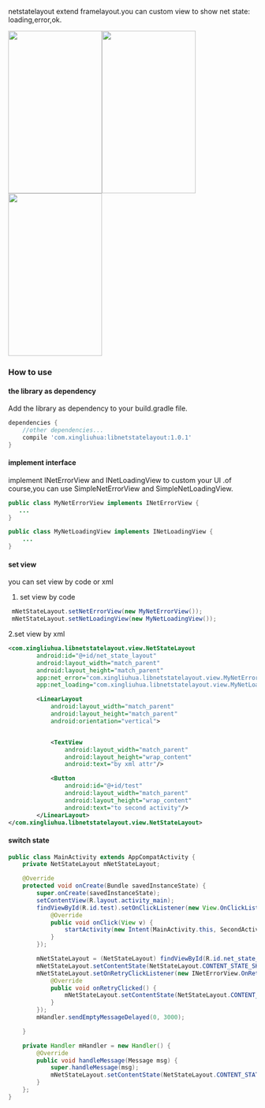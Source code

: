 netstatelayout extend framelayout.you can custom view to show net state: loading,error,ok.  

<img src="https://github.com/xingliuhua/netStateLayout/blob/master/screenshot-1533289379486.jpg" height="330" width="190" ><img src="https://github.com/xingliuhua/netStateLayout/blob/master/screenshot-1533289408273.jpg" height="330" width="190" ><img src="https://github.com/xingliuhua/netStateLayout/blob/master/screenshot-1533289418975.jpg" height="330" width="190" >  

### How to use
#### the library as dependency

Add the library as dependency to your build.gradle file.
```gradle
dependencies {
	//other dependencies...
	compile 'com.xingliuhua:libnetstatelayout:1.0.1'
}
```
#### implement interface
implement INetErrorView and INetLoadingView to custom your UI .of course,you can use SimpleNetErrorView and SimpleNetLoadingView.
```java
public class MyNetErrorView implements INetErrorView {
   ...
}
```
```java
public class MyNetLoadingView implements INetLoadingView {
    ...
}
```
#### set view
you can set view by code or xml
1. set view by code
```java
 mNetStateLayout.setNetErrorView(new MyNetErrorView());
 mNetStateLayout.setNetLoadingView(new MyNetLoadingView());
```
2.set view by xml
```xml
<com.xingliuhua.libnetstatelayout.view.NetStateLayout
        android:id="@+id/net_state_layout"
        android:layout_width="match_parent"
        android:layout_height="match_parent"
        app:net_error="com.xingliuhua.libnetstatelayout.view.MyNetErrorView"
        app:net_loading="com.xingliuhua.libnetstatelayout.view.MyNetLoadingView">

        <LinearLayout
            android:layout_width="match_parent"
            android:layout_height="match_parent"
            android:orientation="vertical">


            <TextView
                android:layout_width="match_parent"
                android:layout_height="wrap_content"
                android:text="by xml attr"/>

            <Button
                android:id="@+id/test"
                android:layout_width="match_parent"
                android:layout_height="wrap_content"
                android:text="to second activity"/>
        </LinearLayout>
</com.xingliuhua.libnetstatelayout.view.NetStateLayout>
```
#### switch state
```java
public class MainActivity extends AppCompatActivity {
    private NetStateLayout mNetStateLayout;

    @Override
    protected void onCreate(Bundle savedInstanceState) {
        super.onCreate(savedInstanceState);
        setContentView(R.layout.activity_main);
        findViewById(R.id.test).setOnClickListener(new View.OnClickListener() {
            @Override
            public void onClick(View v) {
                startActivity(new Intent(MainActivity.this, SecondActivity.class));
            }
        });

        mNetStateLayout = (NetStateLayout) findViewById(R.id.net_state_layout);
        mNetStateLayout.setContentState(NetStateLayout.CONTENT_STATE_SHOW_LOADING);
        mNetStateLayout.setOnRetryClickListener(new INetErrorView.OnRetryClickListener() {
            @Override
            public void onRetryClicked() {
                mNetStateLayout.setContentState(NetStateLayout.CONTENT_STATE_HIDE);
            }
        });
        mHandler.sendEmptyMessageDelayed(0, 3000);

    }

    private Handler mHandler = new Handler() {
        @Override
        public void handleMessage(Message msg) {
            super.handleMessage(msg);
            mNetStateLayout.setContentState(NetStateLayout.CONTENT_STATE_SHOW_NET_ERROR);
        }
    };
}
```
